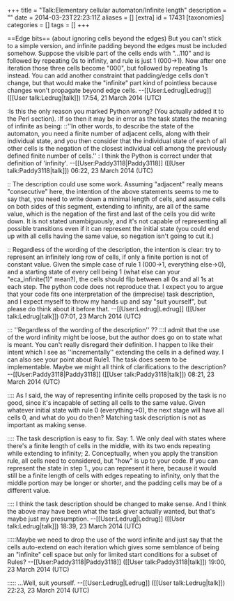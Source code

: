 +++
title = "Talk:Elementary cellular automaton/Infinite length"
description = ""
date = 2014-03-23T22:23:11Z
aliases = []
[extra]
id = 17431
[taxonomies]
categories = []
tags = []
+++

==Edge bits==
(about ignoring cells beyond the edges) But you can't stick to a simple version, and infinite padding beyond the edges must be included somehow.  Suppose the visible part of the cells ends with "...110" and is followed by repeating 0s to infinity, and rule is just 1 (000->1). Now after one iteration those three cells become "000", but followed by repeating 1s instead.  You can add another constraint that padding/edge cells don't change, but that would make the "infinite" part kind of pointless because changes won't propagate beyond edge cells. --[[User:Ledrug|Ledrug]] ([[User talk:Ledrug|talk]]) 17:54, 21 March 2014 (UTC)

:Is this the only reason you marked Python wrong? (You actually added it to the Perl section).
:If so then it may be in error as the task states the meaning of infinite as being:
::''In other words, to describe the state of the automaton, you need a finite number of adjacent cells, along with their individual state, and you then consider that the individual state of each of all other cells is the negation of the closest individual cell among the previously defined finite number of cells.''
: I think the Python is correct under that definition of 'infinity'. --[[User:Paddy3118|Paddy3118]] ([[User talk:Paddy3118|talk]]) 06:22, 23 March 2014 (UTC)

:: The description could use some work.  Assuming "adjacent" really means "consecutive" here, the intention of the above statements seems to me to say that, you need to write down a minimal length of cells, and assume cells on both sides of this segment, extending to infinity, are all of the same value, which is the negation of the first and last of the cells you did write down.  It is not stated unambiguously, and it's not capable of representing all possible transitions even if it can represent the initial state (you could end up with all cells having the same value, so negation isn't going to cut it.)

:: Regardless of the wording of the description, the intention is clear: try to represent an infinitely long row of cells, if only a finite portion is not of constant value.  Given the simple case of rule 1 (000->1, everything else->0), and a starting state of every cell being 1 (what else can your "eca_infinite(1)" mean?), the cells should flip between all 0s and all 1s at each step.  The python code does not reproduce that.  I expect you to argue that your code fits one interpretation of the (imprecise) task description, and I expect myself to throw my hands up and say "suit yourself", but please do think about it before that. --[[User:Ledrug|Ledrug]] ([[User talk:Ledrug|talk]]) 07:01, 23 March 2014 (UTC)

::: ''Regardless of the wording of the description'' ??
:::I admit that the use of the word infinity might be loose, but the author does go on to state what is meant. You can't really disregard their definition. I happen to like their intent which I see as ''incrementally'' extending the cells in a defined way. I can also see your point about Rule1. The task does seem to be implementable. Maybe we might all think of clarifications to the description? --[[User:Paddy3118|Paddy3118]] ([[User talk:Paddy3118|talk]]) 08:21, 23 March 2014 (UTC)

:::: As I said, the way of representing infinite cells proposed by the task is no good, since it's incapable of setting all cells to the same value.  Given whatever initial state with rule 0 (everything->0), the next stage will have all cells 0, and what do you do then?  Matching task description is not as important as making sense.

:::: The task description is easy to fix.  Say: 1. We only deal with states where there's a finite length of cells in the middle, with its two ends repeating while extending to infinity; 2. Conceptually, when you apply the transition rule, all cells need to considered, but "how" is up to your code.  If you can represent the state in step 1., you can represent it here, because it would still be a finite length of cells with edges repeating to infinity, only that the middle portion may be longer or shorter, and the padding cells may be of a different value.

:::: I think the task description should be changed to make sense. And I think the above may have been what the task giver actually wanted, but that's maybe just my presumption. --[[User:Ledrug|Ledrug]] ([[User talk:Ledrug|talk]]) 18:39, 23 March 2014 (UTC)

:::::Maybe we need to drop the use of the word infinite and just say that the cells auto-extend on each iteration which gives some semblance of being an "infinite" cell space but only for limited start conditions for a subset of Rules? --[[User:Paddy3118|Paddy3118]] ([[User talk:Paddy3118|talk]]) 19:00, 23 March 2014 (UTC)

::::: ...Well, suit yourself. --[[User:Ledrug|Ledrug]] ([[User talk:Ledrug|talk]]) 22:23, 23 March 2014 (UTC)
